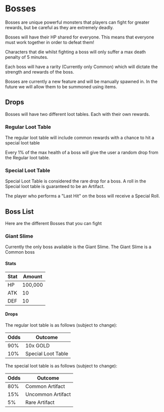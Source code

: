 # Bosses

Bosses are unique powerful monsters that players can fight for greater rewards, but be careful as they are extremely deadly.

Bosses will have their HP shared for everyone. This means that everyone must work together in order to defeat them!

Characters that die whilst fighting a boss will only suffer a max death penalty of 5 minutes.

Each boss will have a rarity (Currently only Common) which will dictate the strength and rewards of the boss.

Bosses are currently a new feature and will be manually spawned in. In the future we will allow them to be summoned using items.

## Drops

Bosses will have two different loot tables. Each with their own rewards.

### Regular Loot Table

The regular loot table will include common rewards with a chance to hit a special loot table

Every 1% of the max health of a boss will give the user a random drop from the Regular loot table.

### Special Loot Table

Special Loot Table is considered the rare drop for a boss. A roll in the Special loot table is guaranteed to be an Artifact.

The player who performs a "Last Hit" on the boss will receive a Special Roll.

## Boss List

Here are the different Bosses that you can fight

### Giant Slime

Currently the only boss available is the Giant Slime. The Giant Slime is a Common boss

#### Stats

| Stat | Amount  |
| ---- | ------- |
| HP   | 100,000 |
| ATK  | 10      |
| DEF  | 10      |

#### Drops

The regular loot table is as follows (subject to change):

| Odds | Outcome            |
| ---- | ------------------ |
| 90%  | 10x GOLD           |
| 10%  | Special Loot Table |

The special loot table is as follows (subject to change):

| Odds | Outcome           |
| ---- | ----------------- |
| 80%  | Common Artifact   |
| 15%  | Uncommon Artifact |
| 5%   | Rare Artifact     |
